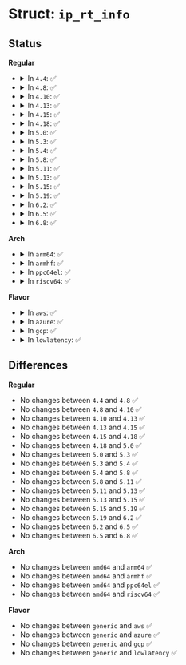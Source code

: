 # Struct: <code>ip_rt_info</code>

## Status
<b>Regular</b>
<ul>
<li>
<details>
<summary>In <code>4.4</code>: ✅</summary>

```c
struct ip_rt_info {
    __be32 daddr;
    __be32 saddr;
    u_int8_t tos;
    u_int32_t mark;
};
```
</details>
</li>
<li>
<details>
<summary>In <code>4.8</code>: ✅</summary>

```c
struct ip_rt_info {
    __be32 daddr;
    __be32 saddr;
    u_int8_t tos;
    u_int32_t mark;
};
```
</details>
</li>
<li>
<details>
<summary>In <code>4.10</code>: ✅</summary>

```c
struct ip_rt_info {
    __be32 daddr;
    __be32 saddr;
    u_int8_t tos;
    u_int32_t mark;
};
```
</details>
</li>
<li>
<details>
<summary>In <code>4.13</code>: ✅</summary>

```c
struct ip_rt_info {
    __be32 daddr;
    __be32 saddr;
    u_int8_t tos;
    u_int32_t mark;
};
```
</details>
</li>
<li>
<details>
<summary>In <code>4.15</code>: ✅</summary>

```c
struct ip_rt_info {
    __be32 daddr;
    __be32 saddr;
    u_int8_t tos;
    u_int32_t mark;
};
```
</details>
</li>
<li>
<details>
<summary>In <code>4.18</code>: ✅</summary>

```c
struct ip_rt_info {
    __be32 daddr;
    __be32 saddr;
    u_int8_t tos;
    u_int32_t mark;
};
```
</details>
</li>
<li>
<details>
<summary>In <code>5.0</code>: ✅</summary>

```c
struct ip_rt_info {
    __be32 daddr;
    __be32 saddr;
    u_int8_t tos;
    u_int32_t mark;
};
```
</details>
</li>
<li>
<details>
<summary>In <code>5.3</code>: ✅</summary>

```c
struct ip_rt_info {
    __be32 daddr;
    __be32 saddr;
    u_int8_t tos;
    u_int32_t mark;
};
```
</details>
</li>
<li>
<details>
<summary>In <code>5.4</code>: ✅</summary>

```c
struct ip_rt_info {
    __be32 daddr;
    __be32 saddr;
    u_int8_t tos;
    u_int32_t mark;
};
```
</details>
</li>
<li>
<details>
<summary>In <code>5.8</code>: ✅</summary>

```c
struct ip_rt_info {
    __be32 daddr;
    __be32 saddr;
    u_int8_t tos;
    u_int32_t mark;
};
```
</details>
</li>
<li>
<details>
<summary>In <code>5.11</code>: ✅</summary>

```c
struct ip_rt_info {
    __be32 daddr;
    __be32 saddr;
    u_int8_t tos;
    u_int32_t mark;
};
```
</details>
</li>
<li>
<details>
<summary>In <code>5.13</code>: ✅</summary>

```c
struct ip_rt_info {
    __be32 daddr;
    __be32 saddr;
    u_int8_t tos;
    u_int32_t mark;
};
```
</details>
</li>
<li>
<details>
<summary>In <code>5.15</code>: ✅</summary>

```c
struct ip_rt_info {
    __be32 daddr;
    __be32 saddr;
    u_int8_t tos;
    u_int32_t mark;
};
```
</details>
</li>
<li>
<details>
<summary>In <code>5.19</code>: ✅</summary>

```c
struct ip_rt_info {
    __be32 daddr;
    __be32 saddr;
    u_int8_t tos;
    u_int32_t mark;
};
```
</details>
</li>
<li>
<details>
<summary>In <code>6.2</code>: ✅</summary>

```c
struct ip_rt_info {
    __be32 daddr;
    __be32 saddr;
    u_int8_t tos;
    u_int32_t mark;
};
```
</details>
</li>
<li>
<details>
<summary>In <code>6.5</code>: ✅</summary>

```c
struct ip_rt_info {
    __be32 daddr;
    __be32 saddr;
    u_int8_t tos;
    u_int32_t mark;
};
```
</details>
</li>
<li>
<details>
<summary>In <code>6.8</code>: ✅</summary>

```c
struct ip_rt_info {
    __be32 daddr;
    __be32 saddr;
    u_int8_t tos;
    u_int32_t mark;
};
```
</details>
</li>
</ul>
<b>Arch</b>
<ul>
<li>
<details>
<summary>In <code>arm64</code>: ✅</summary>

```c
struct ip_rt_info {
    __be32 daddr;
    __be32 saddr;
    u_int8_t tos;
    u_int32_t mark;
};
```
</details>
</li>
<li>
<details>
<summary>In <code>armhf</code>: ✅</summary>

```c
struct ip_rt_info {
    __be32 daddr;
    __be32 saddr;
    u_int8_t tos;
    u_int32_t mark;
};
```
</details>
</li>
<li>
<details>
<summary>In <code>ppc64el</code>: ✅</summary>

```c
struct ip_rt_info {
    __be32 daddr;
    __be32 saddr;
    u_int8_t tos;
    u_int32_t mark;
};
```
</details>
</li>
<li>
<details>
<summary>In <code>riscv64</code>: ✅</summary>

```c
struct ip_rt_info {
    __be32 daddr;
    __be32 saddr;
    u_int8_t tos;
    u_int32_t mark;
};
```
</details>
</li>
</ul>
<b>Flavor</b>
<ul>
<li>
<details>
<summary>In <code>aws</code>: ✅</summary>

```c
struct ip_rt_info {
    __be32 daddr;
    __be32 saddr;
    u_int8_t tos;
    u_int32_t mark;
};
```
</details>
</li>
<li>
<details>
<summary>In <code>azure</code>: ✅</summary>

```c
struct ip_rt_info {
    __be32 daddr;
    __be32 saddr;
    u_int8_t tos;
    u_int32_t mark;
};
```
</details>
</li>
<li>
<details>
<summary>In <code>gcp</code>: ✅</summary>

```c
struct ip_rt_info {
    __be32 daddr;
    __be32 saddr;
    u_int8_t tos;
    u_int32_t mark;
};
```
</details>
</li>
<li>
<details>
<summary>In <code>lowlatency</code>: ✅</summary>

```c
struct ip_rt_info {
    __be32 daddr;
    __be32 saddr;
    u_int8_t tos;
    u_int32_t mark;
};
```
</details>
</li>
</ul>

## Differences
<b>Regular</b>
<ul>
<li>
No changes between <code>4.4</code> and <code>4.8</code> ✅
</li>
<li>
No changes between <code>4.8</code> and <code>4.10</code> ✅
</li>
<li>
No changes between <code>4.10</code> and <code>4.13</code> ✅
</li>
<li>
No changes between <code>4.13</code> and <code>4.15</code> ✅
</li>
<li>
No changes between <code>4.15</code> and <code>4.18</code> ✅
</li>
<li>
No changes between <code>4.18</code> and <code>5.0</code> ✅
</li>
<li>
No changes between <code>5.0</code> and <code>5.3</code> ✅
</li>
<li>
No changes between <code>5.3</code> and <code>5.4</code> ✅
</li>
<li>
No changes between <code>5.4</code> and <code>5.8</code> ✅
</li>
<li>
No changes between <code>5.8</code> and <code>5.11</code> ✅
</li>
<li>
No changes between <code>5.11</code> and <code>5.13</code> ✅
</li>
<li>
No changes between <code>5.13</code> and <code>5.15</code> ✅
</li>
<li>
No changes between <code>5.15</code> and <code>5.19</code> ✅
</li>
<li>
No changes between <code>5.19</code> and <code>6.2</code> ✅
</li>
<li>
No changes between <code>6.2</code> and <code>6.5</code> ✅
</li>
<li>
No changes between <code>6.5</code> and <code>6.8</code> ✅
</li>
</ul>
<b>Arch</b>
<ul>
<li>
No changes between <code>amd64</code> and <code>arm64</code> ✅
</li>
<li>
No changes between <code>amd64</code> and <code>armhf</code> ✅
</li>
<li>
No changes between <code>amd64</code> and <code>ppc64el</code> ✅
</li>
<li>
No changes between <code>amd64</code> and <code>riscv64</code> ✅
</li>
</ul>
<b>Flavor</b>
<ul>
<li>
No changes between <code>generic</code> and <code>aws</code> ✅
</li>
<li>
No changes between <code>generic</code> and <code>azure</code> ✅
</li>
<li>
No changes between <code>generic</code> and <code>gcp</code> ✅
</li>
<li>
No changes between <code>generic</code> and <code>lowlatency</code> ✅
</li>
</ul>
